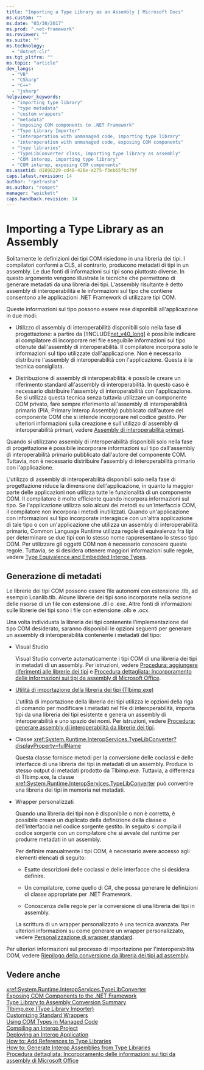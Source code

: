 ```yaml
---
title: "Importing a Type Library as an Assembly | Microsoft Docs"
ms.custom: ""
ms.date: "03/30/2017"
ms.prod: ".net-framework"
ms.reviewer: ""
ms.suite: ""
ms.technology: 
  - "dotnet-clr"
ms.tgt_pltfrm: ""
ms.topic: "article"
dev_langs: 
  - "VB"
  - "CSharp"
  - "C++"
  - "jsharp"
helpviewer_keywords: 
  - "importing type library"
  - "type metadata"
  - "custom wrappers"
  - "metadata"
  - "exposing COM components to .NET Framework"
  - "Type Library Importer"
  - "interoperation with unmanaged code, importing type library"
  - "interoperation with unmanaged code, exposing COM components"
  - "type libraries"
  - "TypeLibConverter class, importing type library as assembly"
  - "COM interop, importing type library"
  - "COM interop, exposing COM components"
ms.assetid: d1898229-cd40-426e-a275-f3eb65fbc79f
caps.latest.revision: 14
author: "rpetrusha"
ms.author: "ronpet"
manager: "wpickett"
caps.handback.revision: 14
---
```

# Importing a Type Library as an Assembly
Solitamente le definizioni dei tipi COM risiedono in una libreria dei tipi.  I compilatori conformi a CLS, al contrario, producono metadati di tipi in un assembly.  Le due fonti di informazioni sui tipi sono piuttosto diverse.  In questo argomento vengono illustrate le tecniche che permettono di generare metadati da una libreria dei tipi.  L'assembly risultante è detto assembly di interoperabilità e le informazioni sul tipo che contiene consentono alle applicazioni .NET Framework di utilizzare tipi COM.  
  
 Queste informazioni sul tipo possono essere rese disponibili all'applicazione in due modi:  
  
-   Utilizzo di assembly di interoperabilità disponibili solo nella fase di progettazione: a partire da [!INCLUDE[net_v40_long](../../../includes/net-v40-long-md.md)] è possibile indicare al compilatore di incorporare nel file eseguibile informazioni sul tipo ottenute dall'assembly di interoperabilità.  Il compilatore incorpora solo le informazioni sul tipo utilizzate dall'applicazione.  Non è necessario distribuire l'assembly di interoperabilità con l'applicazione.  Questa è la tecnica consigliata.  
  
-   Distribuzione di assembly di interoperabilità: è possibile creare un riferimento standard all'assembly di interoperabilità.  In questo caso è necessario distribuire l'assembly di interoperabilità con l'applicazione.  Se si utilizza questa tecnica senza tuttavia utilizzare un componente COM privato, fare sempre riferimento all'assembly di interoperabilità primario \(PIA, Primary Interop Assembly\) pubblicato dall'autore del componente COM che si intende incorporare nel codice gestito.  Per ulteriori informazioni sulla creazione e sull'utilizzo di assembly di interoperabilità primari, vedere [Assembly di interoperabilità primari](http://msdn.microsoft.com/it-it/b977a8be-59a0-40a0-a806-b11ffba5c080).  
  
 Quando si utilizzano assembly di interoperabilità disponibili solo nella fase di progettazione è possibile incorporare informazioni sul tipo dall'assembly di interoperabilità primario pubblicato dall'autore del componente COM.  Tuttavia, non è necessario distribuire l'assembly di interoperabilità primario con l'applicazione.  
  
 L'utilizzo di assembly di interoperabilità disponibili solo nella fase di progettazione riduce la dimensione dell'applicazione, in quanto la maggior parte delle applicazioni non utilizza tutte le funzionalità di un componente COM.  Il compilatore è molto efficiente quando incorpora informazioni sul tipo. Se l'applicazione utilizza solo alcuni dei metodi su un'interfaccia COM, il compilatore non incorpora i metodi inutilizzati.  Quando un'applicazione con informazioni sul tipo incorporate interagisce con un'altra applicazione di tale tipo o con un'applicazione che utilizza un assembly di interoperabilità primario, Common Language Runtime utilizza regole di equivalenza fra tipi per determinare se due tipi con lo stesso nome rappresentano lo stesso tipo COM.  Per utilizzare gli oggetti COM non è necessario conoscere queste regole.  Tuttavia, se si desidera ottenere maggiori informazioni sulle regole, vedere [Type Equivalence and Embedded Interop Types](../../../docs/framework/interop/type-equivalence-and-embedded-interop-types.md).  
  
## Generazione di metadati  
 Le librerie dei tipi COM possono essere file autonomi con estensione .tlb, ad esempio Loanlib.tlb.  Alcune librerie dei tipi sono incorporate nella sezione delle risorse di un file con estensione .dll o .exe.  Altre fonti di informazioni sulle librerie dei tipi sono i file con estensione .olb e .ocx.  
  
 Una volta individuata la libreria dei tipi contenente l'implementazione del tipo COM desiderato, saranno disponibili le opzioni seguenti per generare un assembly di interoperabilità contenente i metadati del tipo:  
  
-   Visual Studio  
  
     Visual Studio converte automaticamente i tipi COM di una libreria dei tipi in metadati di un assembly.  Per istruzioni, vedere [Procedura: aggiungere riferimenti alle librerie dei tipi](../../../docs/framework/interop/how-to-add-references-to-type-libraries.md) e [Procedura dettagliata: Incorporamento delle informazioni sui tipi da assembly di Microsoft Office](../Topic/Walkthrough:%20Embedding%20Type%20Information%20from%20Microsoft%20Office%20Assemblies%20\(C%23%20and%20Visual%20Basic\).md).  
  
-   [Utilità di importazione della libreria dei tipi \(Tlbimp.exe\)](../../../docs/framework/tools/tlbimp-exe-type-library-importer.md)  
  
     L'utilità di importazione della libreria dei tipi utilizza le opzioni della riga di comando per modificare i metadati nel file di interoperabilità, importa tipi da una libreria dei tipi esistente e genera un assembly di interoperabilità e uno spazio dei nomi.  Per istruzioni, vedere [Procedura: generare assembly di interoperabilità da librerie dei tipi](../../../docs/framework/interop/how-to-generate-interop-assemblies-from-type-libraries.md).  
  
-   Classe <xref:System.Runtime.InteropServices.TypeLibConverter?displayProperty=fullName>  
  
     Questa classe fornisce metodi per la conversione delle coclassi e delle interfacce di una libreria dei tipi in metadati di un assembly.  Produce lo stesso output di metadati prodotto da Tlbimp.exe.  Tuttavia, a differenza di Tlbimp.exe, la classe <xref:System.Runtime.InteropServices.TypeLibConverter> può convertire una libreria dei tipi in memoria nei metadati.  
  
-   Wrapper personalizzati  
  
     Quando una libreria dei tipi non è disponibile o non è corretta, è possibile creare un duplicato della definizione della classe o dell'interfaccia nel codice sorgente gestito.  In seguito si compila il codice sorgente con un compilatore che si avvale del runtime per produrre metadati in un assembly.  
  
     Per definire manualmente i tipi COM, è necessario avere accesso agli elementi elencati di seguito:  
  
    -   Esatte descrizioni delle coclassi e delle interfacce che si desidera definire.  
  
    -   Un compilatore, come quello di C\#, che possa generare le definizioni di classe appropriate per .NET Framework.  
  
    -   Conoscenza delle regole per la conversione di una libreria dei tipi in assembly.  
  
     La scrittura di un wrapper personalizzato è una tecnica avanzata.  Per ulteriori informazioni su come generare un wrapper personalizzato, vedere [Personalizzazione di wrapper standard](http://msdn.microsoft.com/it-it/c40d089b-6a3c-41b5-a20d-d760c215e49d).  
  
 Per ulteriori informazioni sul processo di importazione per l'interoperabilità COM, vedere [Riepilogo della conversione da libreria dei tipi ad assembly](http://msdn.microsoft.com/it-it/bf3f90c5-4770-4ab8-895c-3ba1055cc958).  
  
## Vedere anche  
 <xref:System.Runtime.InteropServices.TypeLibConverter>   
 [Exposing COM Components to the .NET Framework](../../../docs/framework/interop/exposing-com-components.md)   
 [Type Library to Assembly Conversion Summary](http://msdn.microsoft.com/it-it/bf3f90c5-4770-4ab8-895c-3ba1055cc958)   
 [Tlbimp.exe \(Type Library Importer\)](../../../docs/framework/tools/tlbimp-exe-type-library-importer.md)   
 [Customizing Standard Wrappers](http://msdn.microsoft.com/it-it/c40d089b-6a3c-41b5-a20d-d760c215e49d)   
 [Using COM Types in Managed Code](http://msdn.microsoft.com/it-it/1a95a8ca-c8b8-4464-90b0-5ee1a1135b66)   
 [Compiling an Interop Project](../../../docs/framework/interop/compiling-an-interop-project.md)   
 [Deploying an Interop Application](../../../docs/framework/interop/deploying-an-interop-application.md)   
 [How to: Add References to Type Libraries](../../../docs/framework/interop/how-to-add-references-to-type-libraries.md)   
 [How to: Generate Interop Assemblies from Type Libraries](../../../docs/framework/interop/how-to-generate-interop-assemblies-from-type-libraries.md)   
 [Procedura dettagliata: Incorporamento delle informazioni sui tipi da assembly di Microsoft Office](../Topic/Walkthrough:%20Embedding%20Type%20Information%20from%20Microsoft%20Office%20Assemblies%20\(C%23%20and%20Visual%20Basic\).md)
